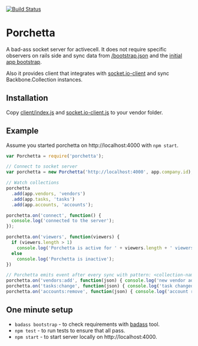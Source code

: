 [![Build Status](https://circleci.com/gh/activecell/porchetta.png?circle-token=e4e94a5aa232fb270ea22a5f32a34e3db5e75b61)](https://circleci.com/gh/activecell/porchetta)

# Porchetta

  A bad-ass socket server for activecell. It does not require specific observers on rails side and sync data from [/bootstrap.json](https://github.com/activecell/activecell/blob/master/app/views/home/bootstrap.json.erb) and the [initial app bootstrap](https://github.com/activecell/activecell/blob/master/app/views/home/index.html.erb).

  Also it provides client that integrates with [socket.io-client](https://github.com/LearnBoost/socket.io-client) and sync Backbone.Collection instances.

## Installation

  Copy [client/index.js](https://github.com/activecell/porchetta/blob/master/client/index.js) and [socket.io-client.js](https://github.com/LearnBoost/socket.io-client/blob/0.9/dist/socket.io.js) to your vendor folder.

## Example

  Assume you started porchetta on http://localhost:4000 with `npm start`.

```js
var Porchetta = require('porchetta');

// Connect to socket server
var porchetta = new Porchetta('http://localhost:4000', app.company.id);

// Watch collections
porchetta
  .add(app.vendors, 'vendors')
  .add(app.tasks, 'tasks')
  .add(app.accounts, 'accounts');

porchetta.on('connect', function() {
  console.log('connected to the server');
});

porchetta.on('viewers', function(viewers) {
  if (viewers.length > 1)
    console.log('Porchetta is active for ' + viewers.length + ' viewers');
  else
    console.log('Porchetta is inactive');
})

// Porchetta emits event after every sync with pattern: <collection-name>:<event>
porchetta.on('vendors:add', function(json) { console.log('new vendor added', json); });
porchetta.on('tasks:change', function(json) { console.log('task changed', json); });
porchetta.on('accounts:remove', function(json) { console.log('account removed', json); });
```

## One minute setup

  * `badass bootstrap` - to check requirements with [badass](https://github.com/activecell/badass) tool.
  * `npm test` - to run tests to ensure that all pass.
  * `npm start` - to start server locally on http://localhost:4000.
